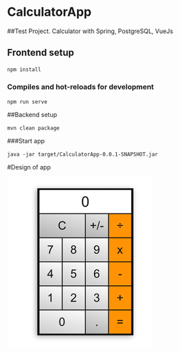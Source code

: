 # CalculatorApp
##Test Project. Calculator with Spring, PostgreSQL, VueJs


## Frontend setup
```
npm install
```

### Compiles and hot-reloads for development
```
npm run serve
```

##Backend setup

```
mvn clean package
```

###Start app

```
java -jar target/CalculatorApp-0.0.1-SNAPSHOT.jar
```

#Design of app

![img.png](img.png)